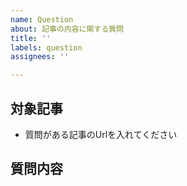 ```yaml
---
name: Question
about: 記事の内容に関する質問
title: ''
labels: question
assignees: ''

---
```


<!---
WSOFT DocsにIssueを立てていただきありがとうございます。
記事に必要な変更が簡単な場合、pull requestを使用して直接変更を提出することをお勧めします。
-->
## 対象記事

- 質問がある記事のUrlを入れてください

## 質問内容

